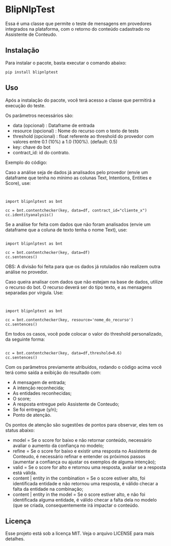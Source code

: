 # BlipNlpTest

Essa é uma classe que permite o teste de mensagens em provedores integrados na plataforma, com o retorno do conteúdo cadastrado no Assistente de Conteudo.

## Instalação

Para instalar o pacote, basta executar o comando abaixo:

<pre><code>pip install blipnlptest</code></pre>

## Uso

Após a instalação do pacote, você terá acesso a classe que permitirá a execução do teste.

Os parâmetros necessários são:

- data (opcional) : Dataframe de entrada
- resource (opcional) : Nome do recurso com o texto de tests
- threshold (opcional) : float referente ao threshold do provedor com valores entre 0.1 (10%) a 1.0 (100%). (default: 0.5)
- key: chave do bot
- contract_id: id do contrato.

Exemplo do código:


Caso a análise seja de dados já analisados pelo provedor (envie um dataframe que tenha no mínimo as colunas Text, Intentions, Entities e Score), use:

<pre><code>

import blipnlptest as bnt

cc = bnt.contentchecker(key, data=df, contract_id="cliente_x")
cc.identityanalysis()
</code></pre>

Se a análise for feita com dados que não foram analisados (envie um dataframe que a coluna de texto tenha o nome Text), use:

<pre><code>
import blipnlptest as bnt

cc = bnt.contentchecker(key, data=df)
cc.sentences()
</code></pre>

OBS: A divisão foi feita para que os dados já rotulados não realizem outra análise no provedor.

Caso queira analisar com dados que não estejam na base de dados, utilize o recurso do bot. O recurso deverá ser do tipo texto, e as mensagens separadas por vírgula. Use:

<pre><code>

import blipnlptest as bnt

cc = bnt.contentchecker(key, resource='nome_do_recurso')
cc.sentences()
</code></pre>

Em todos os casos, você pode colocar o valor do threshold personalizado, da seguinte forma:

<pre><code>
cc = bnt.contentchecker(key, data=df,threshold=0.6)
cc.sentences()
</code></pre>

Com os parâmetros previamente atribuídos, rodando o código acima você terá como saída a exibição do resultado com:

- A mensagem de entrada;
- A intenção reconhecida;
- As entidades reconhecidas;
- O score;
- A resposta entregue pelo Assistente de Conteudo;
- Se foi entregue (y/n);
- Ponto de atenção.

Os pontos de atenção são sugestões de pontos para observar, eles tem os status abaixo:

- model = Se o score for baixo e não retornar conteúdo, necessário avaliar o aumento da confiança no modelo;
- refine = Se o score for baixo e existir uma resposta no Assistente de Conteudo, é necessário refinar e entender os próximos passos (aumentar a confiança ou ajustar os exemplos de alguma intenção);
- valid = Se o score for alto e retornou uma resposta, avaliar se a resposta está válida.
- content | entity in the combination = Se o score estiver alto, foi identificada entidade e não retornou uma resposta, é válido checar a falta da entidade na combinação;
- content | entity in the model = Se o score estiver alto, e não foi identificada alguma entidade, é válido checar a falta dela no modelo (que se criada, consequentemente irá impactar o conteúdo.

## Licença

Esse projeto está sob a licença MIT. Veja o arquivo LICENSE para mais detalhes.

